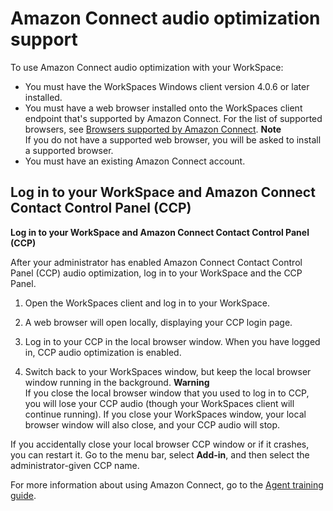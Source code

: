 # Amazon Connect audio optimization support<a name="amazon_connect_support"></a>

To use Amazon Connect audio optimization with your WorkSpace:
+ You must have the WorkSpaces Windows client version 4\.0\.6 or later installed\.
+ You must have a web browser installed onto the WorkSpaces client endpoint that's supported by Amazon Connect\. For the list of supported browsers, see [Browsers supported by Amazon Connect](https://docs.aws.amazon.com/connect/latest/adminguide/browsers.html)\.
**Note**  
If you do not have a supported web browser, you will be asked to install a supported browser\.
+ You must have an existing Amazon Connect account\.

## Log in to your WorkSpace and Amazon Connect Contact Control Panel \(CCP\)<a name="ccp-login"></a>

**Log in to your WorkSpace and Amazon Connect Contact Control Panel \(CCP\)**

After your administrator has enabled Amazon Connect Contact Control Panel \(CCP\) audio optimization, log in to your WorkSpace and the CCP Panel\.

1. Open the WorkSpaces client and log in to your WorkSpace\.

1. A web browser will open locally, displaying your CCP login page\.

1. Log in to your CCP in the local browser window\. When you have logged in, CCP audio optimization is enabled\.

1. Switch back to your WorkSpaces window, but keep the local browser window running in the background\.
**Warning**  
If you close the local browser window that you used to log in to CCP, you will lose your CCP audio \(though your WorkSpaces client will continue running\)\.
If you close your WorkSpaces window, your local browser window will also close, and your CCP audio will stop\.

If you accidentally close your local browser CCP window or if it crashes, you can restart it\. Go to the menu bar, select **Add\-in**, and then select the administrator\-given CCP name\.

For more information about using Amazon Connect, go to the [Agent training guide](https://docs.aws.amazon.com/connect/latest/adminguide/agent-user-guide.html)\.